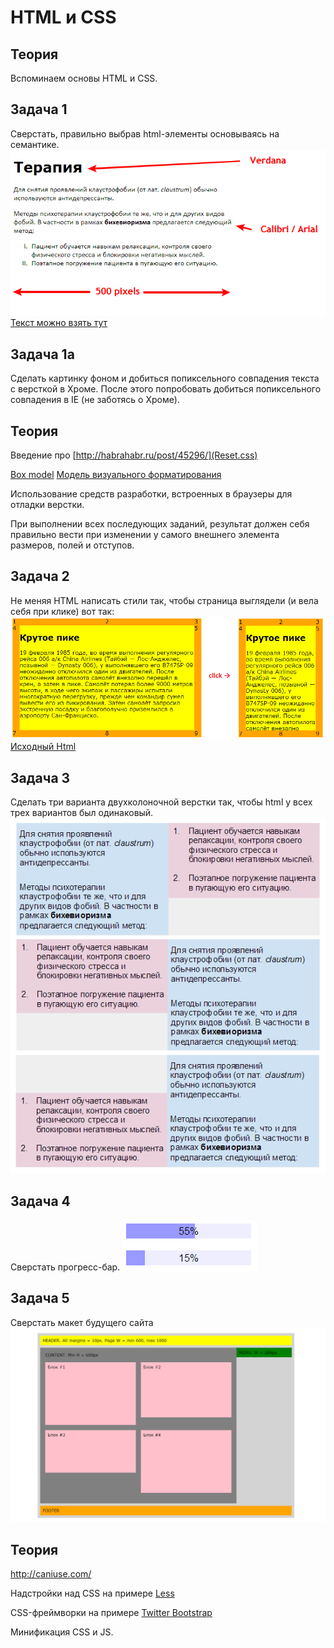 HTML и CSS
===

Теория
------

Вспоминаем основы HTML и CSS.

Задача 1
--------
Сверстать, правильно выбрав html-элементы основываясь на семантике.
![Макет text](/html-css/text.png)
[Текст можно взять тут](/html-css/text.txt)


Задача 1а
----------
Сделать картинку фоном и добиться попиксельного совпадения текста с версткой в Хроме.
После этого попробовать добиться попиксельного совпадения в IE (не заботясь о Хроме). 

Теория
-------
Введение про [http://habrahabr.ru/post/45296/](Reset.css)

[Box model](http://www.w3.org/TR/CSS2/box.html)
[Модель визуального форматирования](http://www.umade.ru/resources/specifications/CSS2/visuren.html)

Использование средств разработки, встроенных в браузеры для отладки верстки.


При выполнении всех последующих заданий, результат должен себя правильно вести 
при изменении у самого внешнего элемента размеров, полей и отступов.

Задача 2
--------
Не меняя HTML написать стили так, чтобы страница выглядели (и вела себя при клике) вот так:
![Макет 9-grid](/html-css/9grid.png)
[Исходный Html](/html-css/9grid.txt)


Задача 3
--------
Сделать три варианта двухколоночной верстки так, чтобы html у всех трех вариантов был одинаковый.
![Макет columns](/html-css/columns.png)

Задача 4
--------
Сверстать прогресс-бар.
![Макет progressbar](/html-css/progressbar.png)


Задача 5
--------
Сверстать макет будущего сайта
![Макет layout](/html-css/layout.png)

Теория
------

http://caniuse.com/

Надстройки над CSS на примере [Less](http://lesscss.org/)

CSS-фреймворки на примере [Twitter Bootstrap](twitter.github.com/bootstrap/)

Минификация CSS и JS.

